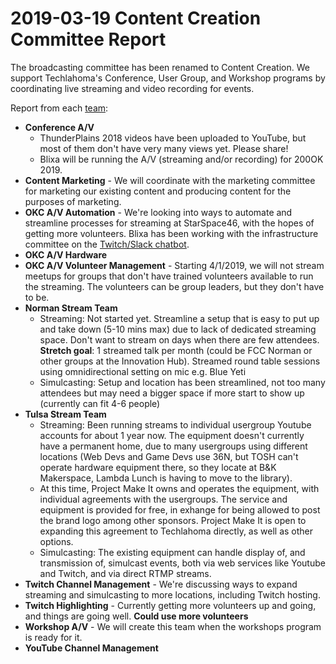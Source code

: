 # 2019-03-19 Content Creation Committee Report

The broadcasting committee has been renamed to Content Creation. We support Techlahoma's Conference, User Group, and Workshop programs by coordinating live streaming and video recording for events.

Report from each [team](https://github.com/techlahoma/broadcasting/blob/master/teams.md):

* **Conference A/V**
  * ThunderPlains 2018 videos have been uploaded to YouTube, but most of them don't have very many views yet. Please share!
  * Blixa will be running the A/V (streaming and/or recording) for 200OK 2019.
* **Content Marketing** - We will coordinate with the marketing committee for marketing our existing content and producing content for the purposes of marketing.
* **OKC A/V Automation** - We're looking into ways to automate and streamline processes for streaming at StarSpace46, with the hopes of getting more volunteers. Blixa has been working with the infrastructure committee on the [Twitch/Slack chatbot](https://github.com/techlahoma/infrastructure-committee/issues/1).
* **OKC A/V Hardware**
* **OKC A/V Volunteer Management** - Starting 4/1/2019, we will not stream meetups for groups that don't have trained volunteers available to run the streaming. The volunteers can be group leaders, but they don't have to be.
* **Norman Stream Team** 
  * Streaming: Not started yet. Streamline a setup that is easy to put up and take down (5-10 mins max) due to lack of dedicated streaming space. Don't want to stream on days when there are few attendees.  
  **Stretch goal**: 1 streamed talk per month (could be FCC Norman or other groups at the Innovation Hub). Streamed round table sessions using omnidirectional setting on mic e.g. Blue Yeti
  * Simulcasting: Setup and location has been streamlined, not too many attendees but may need a bigger space if more start to show up (currently can fit 4-6 people)
* **Tulsa Stream Team**
  * Streaming: Been running streams to individual usergroup Youtube accounts for about 1 year now.  The equipment doesn't currently have a permanent home, due to many usergroups using different locations (Web Devs and Game Devs use 36N, but TOSH can't operate hardware equipment there, so they locate at B&K Makerspace, Lambda Lunch is having to move to the library).
  * At this time, Project Make It owns and operates the equipment, with individual agreements with the usergroups.  The service and equipment is provided for free, in exhange for being allowed to post the brand logo among other sponsors.  Project Make It is open to expanding this agreement to Techlahoma directly, as well as other options.
  * Simulcasting: The existing equipment can handle display of, and transmission of, simulcast events, both via web services like Youtube and Twitch, and via direct RTMP streams.
* **Twitch Channel Management** - We're discussing ways to expand streaming and simulcasting to more locations, including Twitch hosting.
* **Twitch Highlighting** - Currently getting more volunteers up and going, and things are going well. **Could use more volunteers**
* **Workshop A/V** - We will create this team when the workshops program is ready for it.
* **YouTube Channel Management**
